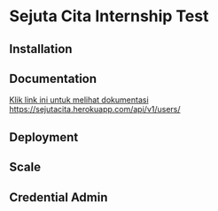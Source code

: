 # Sejuta Cita Internship Test
## Installation
## Documentation
[Klik link ini untuk melihat dokumentasi](https://documenter.getpostman.com/view/15939003/TzedhjsP)
https://sejutacita.herokuapp.com/api/v1/users/
## Deployment
## Scale
## Credential Admin
